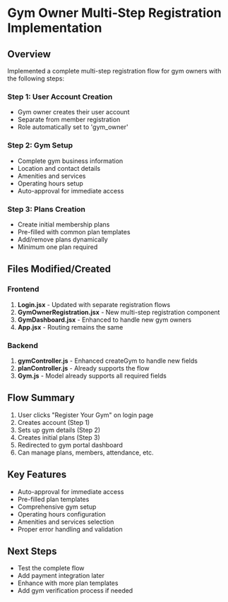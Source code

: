 # Gym Owner Multi-Step Registration Implementation

## Overview
Implemented a complete multi-step registration flow for gym owners with the following steps:

### Step 1: User Account Creation
- Gym owner creates their user account
- Separate from member registration
- Role automatically set to 'gym_owner'

### Step 2: Gym Setup
- Complete gym business information
- Location and contact details
- Amenities and services
- Operating hours setup
- Auto-approval for immediate access

### Step 3: Plans Creation
- Create initial membership plans
- Pre-filled with common plan templates
- Add/remove plans dynamically
- Minimum one plan required

## Files Modified/Created

### Frontend
1. **Login.jsx** - Updated with separate registration flows
2. **GymOwnerRegistration.jsx** - New multi-step registration component
3. **GymDashboard.jsx** - Enhanced to handle new gym owners
4. **App.jsx** - Routing remains the same

### Backend
1. **gymController.js** - Enhanced createGym to handle new fields
2. **planController.js** - Already supports the flow
3. **Gym.js** - Model already supports all required fields

## Flow Summary
1. User clicks "Register Your Gym" on login page
2. Creates account (Step 1)
3. Sets up gym details (Step 2) 
4. Creates initial plans (Step 3)
5. Redirected to gym portal dashboard
6. Can manage plans, members, attendance, etc.

## Key Features
- Auto-approval for immediate access
- Pre-filled plan templates
- Comprehensive gym setup
- Operating hours configuration
- Amenities and services selection
- Proper error handling and validation

## Next Steps
- Test the complete flow
- Add payment integration later
- Enhance with more plan templates
- Add gym verification process if needed